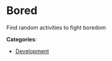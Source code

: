 # Bored

Find random activities to fight boredom

**Categories**:

- [Development](https://github/apis-list/apis-list#development)



